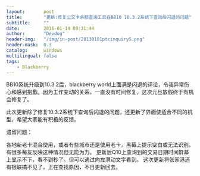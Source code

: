 ```yaml
---
layout:       post
title:        "更新:修复公交卡余额查询工具在BB10 10.3.2系统下查询后闪退的问题"
subtitle:     ""
date:         2016-01-14 09:31:44
author:       "Devdog"
header-img:   "/img/in-post/20130101ptcinquiry5.png"
header-mask:  0.3
catalog:      windows
multilingual: false
tags:
    - Blackberry
---
```



BB10系统升级到10.3.2后，blackberry world上面满是闪退的评论，令我异常伤心和感到抱歉。因为工作变动的关系，一直没有时间修复，这次元旦放假终于有机会修复了。

此次更新除了修复10.3.2系统下查询后闪退的问题，还更新了界面使适合不同的机型，希望大家能有积极的反馈。

遗留问题：

各地新老卡混合使用，或者有些城市还是使用老卡，黑莓上提示空白或无法识别。有很多莓友反映这种情况但无能为力。
更新后Q10上查询到的交易日期时间屏幕上显示不下，看不到秒了。但可以通过向左滑动文字看到。
这次更新将张家港还有银联搞不见了，正在查找原因，不日更新回去。
